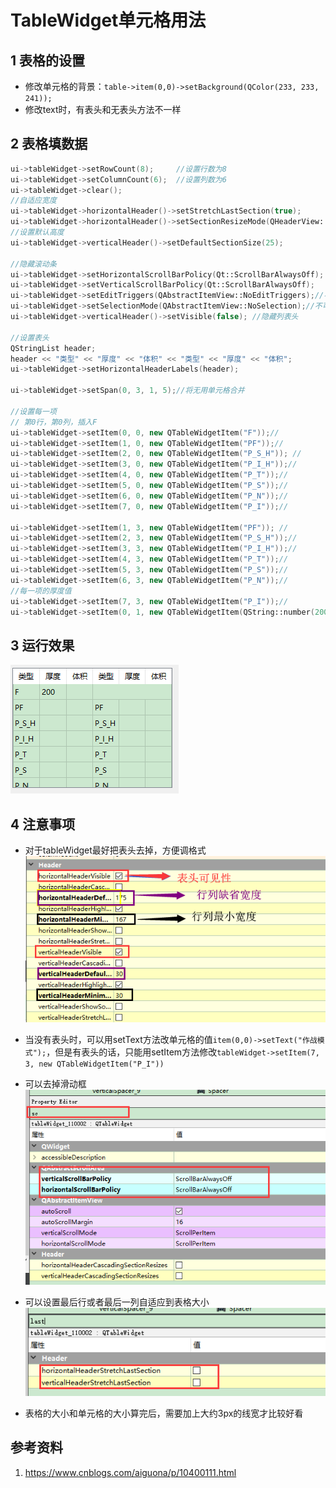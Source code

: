 # TableWidget单元格用法   

## 1 表格的设置   
- 修改单元格的背景：`table->item(0,0)->setBackground(QColor(233, 233, 241));`        
- 修改text时，有表头和无表头方法不一样    

## 2 表格填数据   
```C++
ui->tableWidget->setRowCount(8);     //设置行数为8
ui->tableWidget->setColumnCount(6);  //设置列数为6
ui->tableWidget->clear();
//自适应宽度
ui->tableWidget->horizontalHeader()->setStretchLastSection(true);
ui->tableWidget->horizontalHeader()->setSectionResizeMode(QHeaderView::Stretch);
//设置默认高度
ui->tableWidget->verticalHeader()->setDefaultSectionSize(25);

//隐藏滚动条
ui->tableWidget->setHorizontalScrollBarPolicy(Qt::ScrollBarAlwaysOff);
ui->tableWidget->setVerticalScrollBarPolicy(Qt::ScrollBarAlwaysOff);
ui->tableWidget->setEditTriggers(QAbstractItemView::NoEditTriggers);//不可编辑
ui->tableWidget->setSelectionMode(QAbstractItemView::NoSelection);//不可选择
ui->tableWidget->verticalHeader()->setVisible(false); //隐藏列表头

//设置表头
QStringList header;
header << "类型" << "厚度" << "体积" << "类型" << "厚度" << "体积";
ui->tableWidget->setHorizontalHeaderLabels(header);

ui->tableWidget->setSpan(0, 3, 1, 5);//将无用单元格合并

//设置每一项
// 第0行，第0列，插入F
ui->tableWidget->setItem(0, 0, new QTableWidgetItem("F"));//
ui->tableWidget->setItem(1, 0, new QTableWidgetItem("PF"));//
ui->tableWidget->setItem(2, 0, new QTableWidgetItem("P_S_H")); //
ui->tableWidget->setItem(3, 0, new QTableWidgetItem("P_I_H"));//
ui->tableWidget->setItem(4, 0, new QTableWidgetItem("P_T"));//
ui->tableWidget->setItem(5, 0, new QTableWidgetItem("P_S"));//
ui->tableWidget->setItem(6, 0, new QTableWidgetItem("P_N"));//
ui->tableWidget->setItem(7, 0, new QTableWidgetItem("P_I"));//

ui->tableWidget->setItem(1, 3, new QTableWidgetItem("PF")); //
ui->tableWidget->setItem(2, 3, new QTableWidgetItem("P_S_H"));//
ui->tableWidget->setItem(3, 3, new QTableWidgetItem("P_I_H"));//
ui->tableWidget->setItem(4, 3, new QTableWidgetItem("P_T"));//
ui->tableWidget->setItem(5, 3, new QTableWidgetItem("P_S"));//
ui->tableWidget->setItem(6, 3, new QTableWidgetItem("P_N"));//
//每一项的厚度值
ui->tableWidget->setItem(7, 3, new QTableWidgetItem("P_I"));//
ui->tableWidget->setItem(0, 1, new QTableWidgetItem(QString::number(200))); // 插入数字  

```

## 3 运行效果   

![27-1](./img/27-1.png)   


## 4 注意事项   
- 对于tableWidget最好把表头去掉，方便调格式    
![27-2](./img/27-2.png)  

- 当没有表头时，可以用setText方法改单元格的值`item(0,0)->setText("作战模式");`，但是有表头的话，只能用setItem方法修改`tableWidget->setItem(7, 3, new QTableWidgetItem("P_I"))`    
- 可以去掉滑动框    
![27-3](./img/27-3.png)  

- 可以设置最后行或者最后一列自适应到表格大小    
![27-4](./img/27-4.png)    

- 表格的大小和单元格的大小算完后，需要加上大约3px的线宽才比较好看    


## 参考资料   
1. https://www.cnblogs.com/aiguona/p/10400111.html   